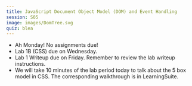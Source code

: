 ```yaml
---
title: JavaScript Document Object Model (DOM) and Event Handling
session: S05
image: images/DomTree.svg
quiz: blea
---
```

* Ah Monday! No assignments due!
* Lab 1B (CSS) due on Wednesday.
* Lab 1 Writeup due on Friday. Remember to review the lab writeup instructions.
* We will take 10 minutes of the lab period today to talk about the 5 box model in CSS. The corresponding walkthrough is in LearningSuite.
